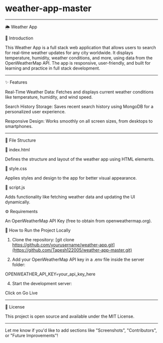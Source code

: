 # weather-app-master
---

🌦 Weather App

📌 Introduction

This Weather App is a full stack web application that allows users to search for real-time weather updates for any city worldwide. It displays temperature, humidity, weather conditions, and more, using data from the OpenWeatherMap API. The app is responsive, user-friendly, and built for learning and practice in full stack development.


---

✨ Features

Real-Time Weather Data: Fetches and displays current weather conditions like temperature, humidity, and wind speed.

Search History Storage: Saves recent search history using MongoDB for a personalized user experience.

Responsive Design: Works smoothly on all screen sizes, from desktops to smartphones.



---

📁 File Structure

🔹 index.html

Defines the structure and layout of the weather app using HTML elements.

🔹 style.css

Applies styles and design to the app for better visual appearance.

🔹 script.js

Adds functionality like fetching weather data and updating the UI dynamically.

⚙ Requirements

An OpenWeatherMap API Key (free to obtain from openweathermap.org).



🚀 How to Run the Project Locally

1. Clone the repository:
[git clone https://github.com/yourusername/weather-app.git](https://github.com/Tapesh122005/weather-app-master.git)



3. Add your OpenWeatherMap API key in a .env file inside the server folder:

OPENWEATHER_API_KEY=your_api_key_here


4. Start the development server:

Click on Go Live

---



📄 License

This project is open source and available under the MIT License.


---

Let me know if you'd like to add sections like "Screenshots", "Contributors", or "Future Improvements"!
